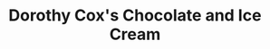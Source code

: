 ---
title: "Dorothy Cox's Chocolate and Ice Cream"
url: /fairhaven/dorothy-coxs-chocolate-and-ice-cream/
shop: confectionery
---